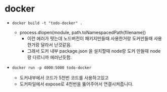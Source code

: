 # docker

- `docker build -t "todo-docker" .`

  - process.dlopen(module, path.toNamespacedPath(filename))
    - 이런 에러가 떳는데 노드버전이 패키지만들때 사용한거랑 도커만들때 사용한거랑 달라서 난것같음.
    - 그래서 도커 내부 package.json 을 설치할때 node랑 도커 만들때 node랑 다르니까 에러난듯함.

- `docker run -p 4000:5000 todo-docker`
  - 도커내부에서 코드가 5천번 코드를 사용하고있고
  - 도커파일에서 expose로 4천번을 뚫어주어서 연결시켜줍니다.
